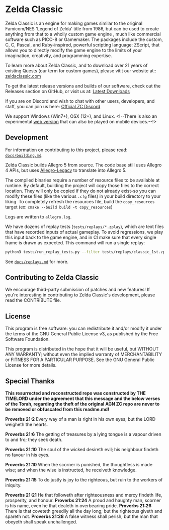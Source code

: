  # Zelda Classic

Zelda Classic is an engine for making games similar to the original Famicom/NES 'Legend of Zelda' title from 1986, but can be used to create anything from that to a wholly custom game engine , much like commercial software such as PICO-8 or Gamemaker. The packages include the custom, C, C, Pascal, and Ruby-inspired, powerful scripting language: ZScript, that allows you to directly modify the game engine to the limits of your imagination, creativity, and programming expertise. 

To learn more about Zelda Classic, and to download over 21 years of existing Quests (our term for custom games), please vitit our website at:: [zeldaclassic.com](https://zeldaclassic.com)

To get the latest release versions and builds of our software, check out the Releases section on GitHub, or visit us at:
[Latest Downloads](https://www.zeldaclassic.com/downloads/)

If you are on Discord and wish to chat with other users, developers, and staff, you can join us here:
[Official ZC Discord](https://discord.gg/VQwSs3DAjM)

We support Windows (Win7+), OSX (12+), and Linux. <!--There is also an experimental [web version](https://zquestclassic.com/play/) that can also be played on mobile devices.--!>

## Development

For information on contributing to this project, please read: [`docs/building.md`](./docs/building.md).

Zelda Classic builds Allegro 5 from source. The code base still uses Allegro 4 APIs, but uses [Allegro-Legacy](https://github.com/NewCreature/Allegro-Legacy) to translate into Allegro 5.

The compiled binaries require a number of resource files to be available at runtime. By default, building the project will copy those files to the correct location. They will only be copied if they do not already exist–so you can modify these files (like the various `.cfg` files) in your build directory to your liking. To completely refresh the resources file, build the `copy_resources` target (ex: `cmake --build build -t copy_resources`)

Logs are written to `allegro.log`.

We have dozens of replay tests (`tests/replays/*.zplay`), which are text files that have recorded inputs of actual gameplay. To avoid regressions, we play this input back to the game engine, and in CI make sure that every single frame is drawn as expected. This command will run a single replay:

```sh
python3 tests/run_replay_tests.py --filter tests/replays/classic_1st.zplay
```

See [`docs/replays.md`](./docs/replays.md) for more.

## Contributing to Zelda Classic

We encourage third-party submission of patches and new features! If you're interesting in contributing to Zelda Classic's development, please read the CONTRIBUTE file.

## License

This program is free software: you can redistribute it and/or modify
it under the terms of the GNU General Public License v3, as published by
the Free Software Foundation.

This program is distributed in the hope that it will be useful,
but WITHOUT ANY WARRANTY; without even the implied warranty of
MERCHANTABILITY or FITNESS FOR A PARTICULAR PURPOSE.  See the
GNU General Public License for more details.

## Special Thanks
**This resurrected and reconstructed repo was constructed by THE TIMELORD under the agreement that this message and the below verses of the Torah, regarding the theft of the original AGN ZC repo are never to be removed or obfuscated from this readme.md!**

**Proverbs 21:2** Every way of a man is right in his own eyes; but the LORD weigheth the hearts.

**Proverbs 21:6** The getting of treasures by a lying tongue is a vapour driven to and fro; they seek death.

**Proverbs 21:10** The soul of the wicked desireth evil; his neighbour findeth no favour in his eyes.

**Proverbs 21:10** When the scorner is punished, the thoughtless is made wise; and when the wise is instructed, he receiveth knowledge.

**Proverbs 21:15** To do justly is joy to the righteous, but ruin to the workers of iniquity.

**Proverbs 21:21** He that followeth after righteousness and mercy findeth life, prosperity, and honour.
**Proverbs 21:24** A proud and haughty man, scorner is his name, even he that dealeth in overbearing pride.
**Proverbs 21:26** There is that coveteth greedily all the day long; but the righteous giveth and spareth not.
**Proverbs 21:28** A false witness shall perish; but the man that obeyeth shall speak unchallenged.
